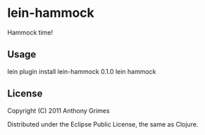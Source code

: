 # lein-hammock

Hammock time!

## Usage

   lein plugin install lein-hammock 0.1.0
   lein hammock

## License

Copyright (C) 2011 Anthony Grimes

Distributed under the Eclipse Public License, the same as Clojure.
